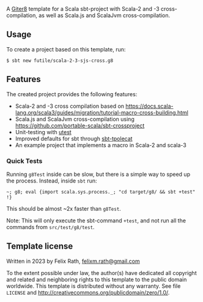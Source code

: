 A [Giter8][g8] template for a Scala sbt-project with Scala-2 and -3 cross-compilation, as well as Scala.js and ScalaJvm cross-compilation.

## Usage

To create a project based on this template, run:

``` shellsession
$ sbt new futile/scala-2-3-sjs-cross.g8
```

## Features

The created project provides the following features:

* Scala-2 and -3 cross compilation based on https://docs.scala-lang.org/scala3/guides/migration/tutorial-macro-cross-building.html
* Scala.js and ScalaJvm cross-compilation using https://github.com/portable-scala/sbt-crossproject
* Unit-testing with [utest](https://github.com/com-lihaoyi/utest)
* Improved defaults for sbt through [sbt-tpolecat](https://github.com/typelevel/sbt-tpolecat)
* An example project that implements a macro in Scala-2 and scala-3

### Quick Tests

Running `g8Test` inside can be slow, but there is a simple way to speed up the process.
Instead, inside `sbt` run:

```
~; g8; eval {import scala.sys.process._; "cd target/g8/ && sbt +test" !}
```

This should be almost ~2x faster than `g8Test`.

Note: This will only execute the sbt-command `+test`, and not run all the commands from `src/test/g8/test`.

Template license
----------------
Written in 2023 by Felix Rath, felixm.rath@gmail.com

To the extent possible under law, the author(s) have dedicated all copyright and related
and neighboring rights to this template to the public domain worldwide.
This template is distributed without any warranty. See file `LICENSE` and <http://creativecommons.org/publicdomain/zero/1.0/>.

[g8]: http://www.foundweekends.org/giter8/
